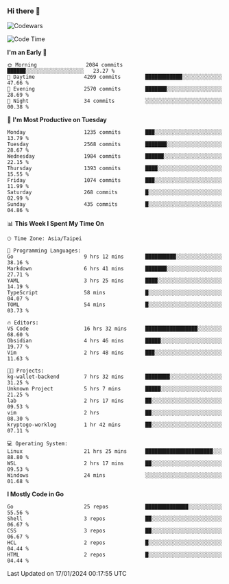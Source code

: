 ### Hi there 👋

![Codewars](https://www.codewars.com/users/omegaatt36/badges/small)

<!--START_SECTION:waka-->
![Code Time](http://img.shields.io/badge/Code%20Time-2%2C085%20hrs%206%20mins-blue)

**I'm an Early 🐤** 

```text
🌞 Morning                2084 commits        ██████░░░░░░░░░░░░░░░░░░░   23.27 % 
🌆 Daytime                4269 commits        ████████████░░░░░░░░░░░░░   47.66 % 
🌃 Evening                2570 commits        ███████░░░░░░░░░░░░░░░░░░   28.69 % 
🌙 Night                  34 commits          ░░░░░░░░░░░░░░░░░░░░░░░░░   00.38 % 
```
📅 **I'm Most Productive on Tuesday** 

```text
Monday                   1235 commits        ███░░░░░░░░░░░░░░░░░░░░░░   13.79 % 
Tuesday                  2568 commits        ███████░░░░░░░░░░░░░░░░░░   28.67 % 
Wednesday                1984 commits        ██████░░░░░░░░░░░░░░░░░░░   22.15 % 
Thursday                 1393 commits        ████░░░░░░░░░░░░░░░░░░░░░   15.55 % 
Friday                   1074 commits        ███░░░░░░░░░░░░░░░░░░░░░░   11.99 % 
Saturday                 268 commits         █░░░░░░░░░░░░░░░░░░░░░░░░   02.99 % 
Sunday                   435 commits         █░░░░░░░░░░░░░░░░░░░░░░░░   04.86 % 
```


📊 **This Week I Spent My Time On** 

```text
🕑︎ Time Zone: Asia/Taipei

💬 Programming Languages: 
Go                       9 hrs 12 mins       ██████████░░░░░░░░░░░░░░░   38.16 % 
Markdown                 6 hrs 41 mins       ███████░░░░░░░░░░░░░░░░░░   27.71 % 
YAML                     3 hrs 25 mins       ████░░░░░░░░░░░░░░░░░░░░░   14.19 % 
TypeScript               58 mins             █░░░░░░░░░░░░░░░░░░░░░░░░   04.07 % 
TOML                     54 mins             █░░░░░░░░░░░░░░░░░░░░░░░░   03.73 % 

🔥 Editors: 
VS Code                  16 hrs 32 mins      █████████████████░░░░░░░░   68.60 % 
Obsidian                 4 hrs 46 mins       █████░░░░░░░░░░░░░░░░░░░░   19.77 % 
Vim                      2 hrs 48 mins       ███░░░░░░░░░░░░░░░░░░░░░░   11.63 % 

🐱‍💻 Projects: 
kg-wallet-backend        7 hrs 32 mins       ████████░░░░░░░░░░░░░░░░░   31.25 % 
Unknown Project          5 hrs 7 mins        █████░░░░░░░░░░░░░░░░░░░░   21.25 % 
lab                      2 hrs 17 mins       ██░░░░░░░░░░░░░░░░░░░░░░░   09.53 % 
vim                      2 hrs               ██░░░░░░░░░░░░░░░░░░░░░░░   08.30 % 
kryptogo-worklog         1 hr 42 mins        ██░░░░░░░░░░░░░░░░░░░░░░░   07.11 % 

💻 Operating System: 
Linux                    21 hrs 25 mins      ██████████████████████░░░   88.80 % 
WSL                      2 hrs 17 mins       ██░░░░░░░░░░░░░░░░░░░░░░░   09.53 % 
Windows                  24 mins             ░░░░░░░░░░░░░░░░░░░░░░░░░   01.68 % 
```

**I Mostly Code in Go** 

```text
Go                       25 repos            ██████████████░░░░░░░░░░░   55.56 % 
Shell                    3 repos             ██░░░░░░░░░░░░░░░░░░░░░░░   06.67 % 
CSS                      3 repos             ██░░░░░░░░░░░░░░░░░░░░░░░   06.67 % 
HCL                      2 repos             █░░░░░░░░░░░░░░░░░░░░░░░░   04.44 % 
HTML                     2 repos             █░░░░░░░░░░░░░░░░░░░░░░░░   04.44 % 
```




 Last Updated on 17/01/2024 00:17:55 UTC
<!--END_SECTION:waka-->

<!--
**omegaatt36/omegaatt36** is a ✨ _special_ ✨ repository because its `README.md` (this file) appears on your GitHub profile.

Here are some ideas to get you started:

- 🔭 I’m currently working on ...
- 🌱 I’m currently learning ...
- 👯 I’m looking to collaborate on ...
- 🤔 I’m looking for help with ...
- 💬 Ask me about ...
- 📫 How to reach me: ...
- 😄 Pronouns: ...
- ⚡ Fun fact: ...
-->
